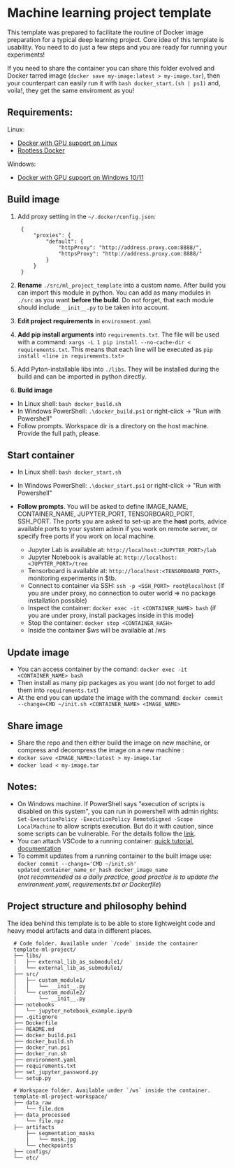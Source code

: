 # Machine learning project template
This template was prepared to facilitate the routine of Docker image preparation for a typical deep learning project. Core idea of this template is usability. You need to do just a few steps and you are ready for running your experiments!

If you need to share the container you can share this folder evolved and Docker tarred image (`docker save my-image:latest > my-image.tar`), then your counterpart can easily run it with `bash docker_start.(sh | ps1)` and, voila!, they get the same enviroment as you!


## Requirements:
Linux:
* [Docker with GPU support on Linux](https://docs.nvidia.com/datacenter/cloud-native/container-toolkit/install-guide.html)
* [Rootless Docker](https://docs.docker.com/engine/security/rootless/)

Windows:
* [Docker with GPU support on Windows 10/11](https://github.com/lobantseff/template-ml-project/blob/master/docs/WINDOWS_DOCKER_GPU.md)

## Build image

1. Add proxy setting in the `~/.docker/config.json`:

        {
            "proxies": {
                "default": {
                    "httpProxy": "http://address.proxy.com:8888/",
                    "httpsProxy": "http://address.proxy.com:8888/"
                }
            }
        }
1. **Rename** `./src/ml_project_template` into a custom name. After build you can import this module in python. You can add as many modules in `./src` as you want **before the build**. Do not forget, that each module should include `__init__.py` to be taken into account.
1. **Edit project requirements** in `environment.yaml`
1. **Add pip install arguments** into `requirements.txt`. The file will be used with a command: `xargs -L 1 pip install --no-cache-dir < requirements.txt`. This means that each line will be executed as `pip install <line in requirements.txt>`
1. Add Pyton-installable libs into `./libs`. They will be installed during the build and can be imported in python directly.

1. **Build image**
* In Linux shell: `bash docker_build.sh`
* In Windows PowerShell: `.\docker_build.ps1` or right-click -> "Run with Powershell"
* Follow prompts. Workspace dir is a directory on the host machine. Provide the full path, please.

## Start container
* In Linux shell: `bash docker_start.sh`
* In Windows PowerShell: `.\docker_start.ps1` or right-click -> "Run with Powershell"
* **Follow prompts**. You will be asked to define IMAGE_NAME, CONTAINER_NAME, JUPYTER_PORT, TENSORBOARD_PORT, SSH_PORT. The ports you are asked to set-up are the **host** ports, advice available ports to your system admin if you work on remote server, or specify free ports if you work on local machine. 

    - Jupyter Lab is available at: `http://localhost:<JUPYTER_PORT>/lab  `
    - Jupyter Notebook is available at: `http://localhost:<JUPYTER_PORT>/tree`
    - Tensorboard is available at: `http://localhost:<TENSORBOARD_PORT>`, monitoring experiments in $tb.
    - Connect to container via SSH: `ssh -p <SSH_PORT> root@localhost` (if you are under proxy, no connection to outer world => no package installation possible)
    - Inspect the container: `docker exec -it <CONTAINER_NAME> bash` (if you are under proxy, install packages inside in this mode)
    - Stop the container: `docker stop <CONTAINER_HASH>`
    - Inside the container $ws will be available at /ws

## Update image
* You can access container by the comand: `docker exec -it <CONTAINER_NAME> bash`  
* Then install as many pip packages as you want (do not forget to add them into `requirements.txt`)  
* At the end you can update the image with the command: `docker commit --change=CMD ~/init.sh <CONTAINER_NAME> <IMAGE_NAME>`

## Share image
* Share the repo and then either build the image on new machine, or compress and decompress the image on a new machine :
* `docker save <IMAGE_NAME>:latest > my-image.tar`
* `docker load < my-image.tar`
  
## Notes:
- On Windows machine. If PowerShell says "execution of scripts is disabled on this system", you can  run in powershell with admin rights: `Set-ExecutionPolicy -ExecutionPolicy RemoteSigned -Scope LocalMachine` to allow scripts execution. But do it with caution, since some scripts can be vulnerable. For the details follow the [link](https://docs.microsoft.com/en-us/powershell/module/microsoft.powershell.security/set-executionpolicy?view=powershell-7.2).
- You can attach VSCode to a running container: [quick tutorial](https://github.com/lobantseff/template-ml-project/blob/master/docs/VSCODE.md), [documentation](https://code.visualstudio.com/docs/remote/containers)
- To commit updates from a running container to the built image use:  
    `docker commit --change='CMD ~/init.sh' updated_container_name_or_hash docker_image_name`  
    (_not recommended as a daily practice, good practice is to update the environment.yaml, requirements.txt or Dockerfile_)

## Project structure and philosophy behind

The idea behind this template is to be able to store lightweight code and heavy model artifacts and data in different places.

```
  # Code folder. Available under `/code` inside the container
  template-ml-project/
  ├── libs/
  |   ├── external_lib_as_submodule1/
  |   └── external_lib_as_submodule1/
  ├── src/
  │   ├── custom_module1/
  │   │   └── __init__.py
  |   └── custom_module2/
  |       └── __init__.py
  ├── notebooks
  │   └── jupyter_notebook_example.ipynb
  ├── .gitignore
  ├── Dockerfile
  ├── README.md
  ├── docker_build.ps1
  ├── docker_build.sh
  ├── docker_run.ps1
  ├── docker_run.sh
  ├── environment.yaml
  ├── requirements.txt
  ├── set_jupyter_password.py
  └── setup.py
  
  # Workspace folder. Available under `/ws` inside the container.
  template-ml-project-workspace/
  ├── data_raw
      └── file.dcm
  ├── data_processed
      └── file.npz
  ├── artifacts
      ├── segmentation_masks
      |   └── mask.jpg
      └── checkpoints
  ├── configs/
  └── etc/
 ```
